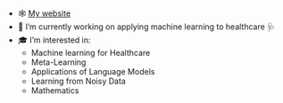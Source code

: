- 🕸️ [My website](https://alexcapstick.github.io)
- 🔭 I’m currently working on applying machine learning to healthcare 🩺
- 🎓 I’m interested in:
  - Machine learning for Healthcare
  - Meta-Learning
  - Applications of Language Models
  - Learning from Noisy Data
  - Mathematics

<!--
**alexcapstick/alexcapstick** is a ✨ _special_ ✨ repository because its `README.md` (this file) appears on your GitHub profile.

Here are some ideas to get you started:

- 🔭 I’m currently working on ...
- 🌱 I’m currently learning ...
- 👯 I’m looking to collaborate on ...
- 🤔 I’m looking for help with ...
- 💬 Ask me about ...
- 📫 How to reach me: ...
- 😄 Pronouns: ...
- ⚡ Fun fact: ...
-->


